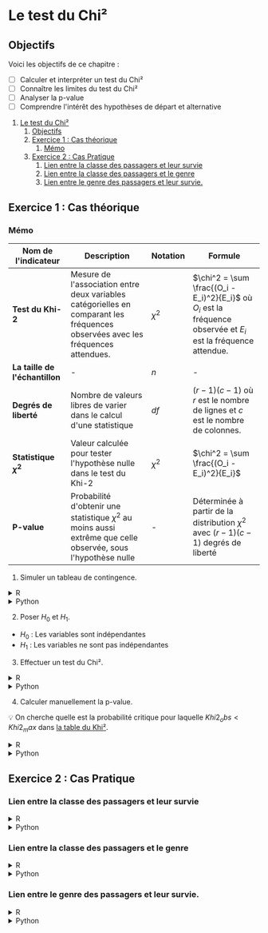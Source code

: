 # Le test du Chi²

## Objectifs
Voici les objectifs de ce chapitre :
- [ ] Calculer et interpréter un test du Chi²
- [ ] Connaître les limites du test du Chi²
- [ ] Analyser la p-value
- [ ] Comprendre l'intérêt des hypothèses de départ et alternative

1. [Le test du Chi²](#le-test-du-chi)
   1. [Objectifs](#objectifs)
   2. [Exercice 1 : Cas théorique](#exercice-1--cas-théorique)
      1. [Mémo](#mémo)
   3. [Exercice 2 : Cas Pratique](#exercice-2--cas-pratique)
      1. [Lien entre la classe des passagers et leur survie](#lien-entre-la-classe-des-passagers-et-leur-survie)
      2. [Lien entre la classe des passagers et le genre](#lien-entre-la-classe-des-passagers-et-le-genre)
      3. [Lien entre le genre des passagers et leur survie.](#lien-entre-le-genre-des-passagers-et-leur-survie)

## Exercice 1 : Cas théorique

### Mémo
| Nom de l'indicateur | Description    | Notation | Formule                          |
|---------------------|----------------|----------|----------------------------------|
| **Test du Khi-2** | Mesure de l'association entre deux variables catégorielles en comparant les fréquences observées avec les fréquences attendues. | $\chi^2$ | $\chi^2 = \sum \frac{(O_i - E_i)^2}{E_i}$ où $O_i$ est la fréquence observée et $E_i$ est la fréquence attendue. |
| **La taille de l'échantillon** | - | $n$ | - |
| **Degrés de liberté** | Nombre de valeurs libres de varier dans le calcul d'une statistique | $df$ | $(r - 1)(c - 1)$ où $r$ est le nombre de lignes et $c$ est le nombre de colonnes. |
| **Statistique $\chi^2$** | Valeur calculée pour tester l'hypothèse nulle dans le test du Khi-2 | $\chi^2$ | $\chi^2 = \sum \frac{(O_i - E_i)^2}{E_i}$ |
| **P-value** | Probabilité d'obtenir une statistique $\chi^2$ au moins aussi extrême que celle observée, sous l'hypothèse nulle | - | Déterminée à partir de la distribution $\chi^2$ avec $(r - 1)(c - 1)$ degrés de liberté |

1. Simuler un tableau de contingence.

<details>
<summary>R</summary>

```r
# Charger les bibliothèques nécessaires
library(stats)

# Définir la matrice des observations
obs <- matrix(c(693, 886, 534, 153, 597, 696, 448, 95), nrow = 2, byrow = TRUE)
```
</details>

<details>
<summary>Python</summary>

```python
import numpy as np
obs = np.array([[693,886,534,153], [597,696,448,95]])
```
</details>


2. Poser $H_0$ et $H_1$.
- $H_0$ : Les variables sont indépendantes
- $H_1$ : Les variables ne sont pas indépendantes

3. Effectuer un test du Chi².
<details>
<summary>R</summary>

```r
# Calculer le test du Khi-2
chi2_test <- chisq.test(obs)

# Afficher les résultats
cat('Khi2  :', chi2_test$statistic, '\n')
cat('p_value  :', chi2_test$p.value, '\n')
cat('effectif_theorique  :\n')
print(chi2_test$expected)
cat('ddl  :', chi2_test$parameter, '\n')
```
</details>

<details>
<summary>Python</summary>

```python
from scipy.stats import chi2_contingency
Khi2_obs, p_value, ddl, effectif_theorique = chi2_contingency(obs)
print(f'Khi2  : {Khi2_obs}')
print(f'p_value  : {p_value}')
print(f'effectif_theorique  : {effectif_theorique}')
print(f'ddl  : {ddl}')
```
</details>

4. Calculer manuellement la p-value.

:bulb: On cherche quelle est la probabilité critique pour laquelle $Khi2_obs < Khi2_max$ dans [la table du Khi²](https://i0.wp.com/statisticsbyjim.com/wp-content/uploads/2022/01/chi-square_table.png?resize=625%2C800&ssl=1).

<details>
<summary>R</summary>

```r
# Calculer les valeurs critiques du Khi-2 pour différentes combinaisons de ddl et de niveaux de confiance
J <- 1:4
I <- seq(0.05, 0.15, 0.005)

# Initialiser une matrice pour stocker les valeurs critiques
a <- matrix(NA, nrow = length(J), ncol = length(I))

# Remplir la matrice avec les valeurs critiques
for (i in seq_along(I)) {
  for (j in seq_along(J)) {
    a[j, i] <- qchisq(1 - I[i], df = J[j])
  }
}

# Convertir la matrice en data frame avec des noms de colonnes et de lignes
df_chi2 <- round(as.data.frame(a), 5)
colnames(df_chi2) <- I
rownames(df_chi2) <- J

# Afficher le data frame
print(df_chi2)

```
</details>

<details>
<summary>Python</summary>

```python
from scipy.stats import chi2
J = df = np.arange(1,5,1)
I = np.arange(0.05,0.15,0.005)

a = np.empty((len(J),len(I)))
a[:] = np.nan

for i in range(0,len(I)):
    for j in range(0,len(J)):
        a[j,i] = chi2.isf(I[i], J[j])
        
df_chi2 = round(pd.DataFrame(a, columns=I, index = J),5)
df_chi2
```
</details>

## Exercice 2 : Cas Pratique

### Lien entre la classe des passagers et leur survie

<details>
<summary>R</summary>

```r
```
</details>

<details>
<summary>Python</summary>

```python
```
</details>

### Lien entre la classe des passagers et le genre

<details>
<summary>R</summary>

```r
```
</details>

<details>
<summary>Python</summary>

```python
```
</details>

### Lien entre le genre des passagers et leur survie.

<details>
<summary>R</summary>

```r
```
</details>

<details>
<summary>Python</summary>

```python
```
</details>